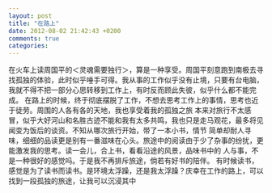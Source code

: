 ```yaml
---
layout: post
title: "在路上"
date: 2012-08-02 21:42:43 +0200
comments: true
categories: 
---
```

在火车上读周国平的＜灵魂需要独行＞，算是一种享受。周国平刻意跑到南极去寻找孤独的体验，此时似乎唾手可得。我从事的工作似乎没有止境，只要有台电脑，我就不得不把一部分心思转移到工作上，有时反而顾此失彼，似乎什么都不能完成。
在路上的时候，终于彻底摆脱了工作，不想去思考工作上的事情，思考也近于徒劳。周围的人各有各的天地，我也享受着我的孤独之旅
本来对旅行不太感冒，似乎大好河山和名胜古迹不能和我有太多共鸣，我也只是走马观花，最多将见闻变为饭后的谈资。不知从哪次旅行开始，带了一本小书，情节 简单却耐人寻味，细细的品读更是别有一番滋味在心头。旅途中的阅读由于少了杂事的纷扰，更能激发我的思考。读一会儿，合上书，看看沿途的风景，品味书中的 人与事，不是一种很好的感觉吗。于是我不再排斥旅途，倘若有好书的陪伴。
有时候读书，感觉是为了读书而读书。是环境太浮躁，还是我太浮躁？庆幸在工作的路上，可以找到一段孤独的旅途，让我可以沉浸其中
